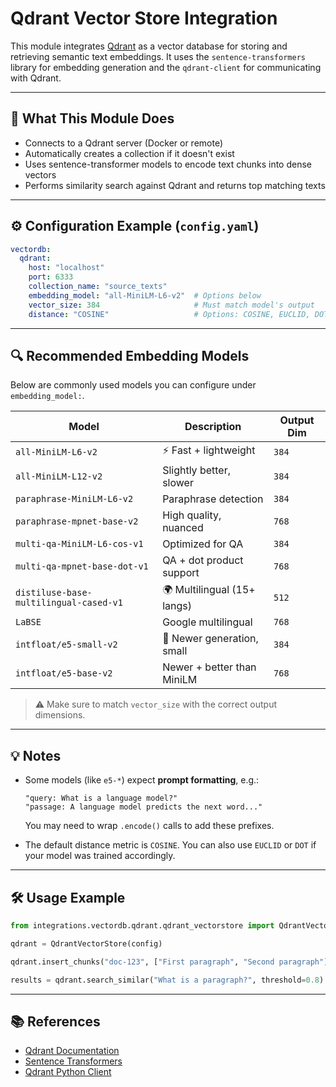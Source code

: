 # Qdrant Vector Store Integration

This module integrates [Qdrant](https://qdrant.tech/) as a vector database for storing and retrieving semantic text embeddings. It uses the `sentence-transformers` library for embedding generation and the `qdrant-client` for communicating with Qdrant.

---

## 🧠 What This Module Does

- Connects to a Qdrant server (Docker or remote)
- Automatically creates a collection if it doesn't exist
- Uses sentence-transformer models to encode text chunks into dense vectors
- Performs similarity search against Qdrant and returns top matching texts

---

## ⚙️ Configuration Example (`config.yaml`)

```yaml
vectordb:
  qdrant:
    host: "localhost"
    port: 6333
    collection_name: "source_texts"
    embedding_model: "all-MiniLM-L6-v2"  # Options below
    vector_size: 384                     # Must match model's output
    distance: "COSINE"                   # Options: COSINE, EUCLID, DOT
```

---

## 🔍 Recommended Embedding Models

Below are commonly used models you can configure under `embedding_model:`.

| Model | Description | Output Dim |
|-------|-------------|------------|
| `all-MiniLM-L6-v2` | ⚡ Fast + lightweight | `384` |
| `all-MiniLM-L12-v2` | Slightly better, slower | `384` |
| `paraphrase-MiniLM-L6-v2` | Paraphrase detection | `384` |
| `paraphrase-mpnet-base-v2` | High quality, nuanced | `768` |
| `multi-qa-MiniLM-L6-cos-v1` | Optimized for QA | `384` |
| `multi-qa-mpnet-base-dot-v1` | QA + dot product support | `768` |
| `distiluse-base-multilingual-cased-v1` | 🌍 Multilingual (15+ langs) | `512` |
| `LaBSE` | Google multilingual | `768` |
| `intfloat/e5-small-v2` | 🧪 Newer generation, small | `384` |
| `intfloat/e5-base-v2` | Newer + better than MiniLM | `768` |

> ⚠️ Make sure to match `vector_size` with the correct output dimensions.

---

## 💡 Notes

- Some models (like `e5-*`) expect **prompt formatting**, e.g.:
  ```
  "query: What is a language model?"
  "passage: A language model predicts the next word..."
  ```
  You may need to wrap `.encode()` calls to add these prefixes.

- The default distance metric is `COSINE`. You can also use `EUCLID` or `DOT` if your model was trained accordingly.

---

## 🛠 Usage Example

```python
from integrations.vectordb.qdrant.qdrant_vectorstore import QdrantVectorStore

qdrant = QdrantVectorStore(config)

qdrant.insert_chunks("doc-123", ["First paragraph", "Second paragraph"])

results = qdrant.search_similar("What is a paragraph?", threshold=0.8)
```

---

## 📚 References

- [Qdrant Documentation](https://qdrant.tech/documentation/)
- [Sentence Transformers](https://www.sbert.net/)
- [Qdrant Python Client](https://github.com/qdrant/qdrant-client)
